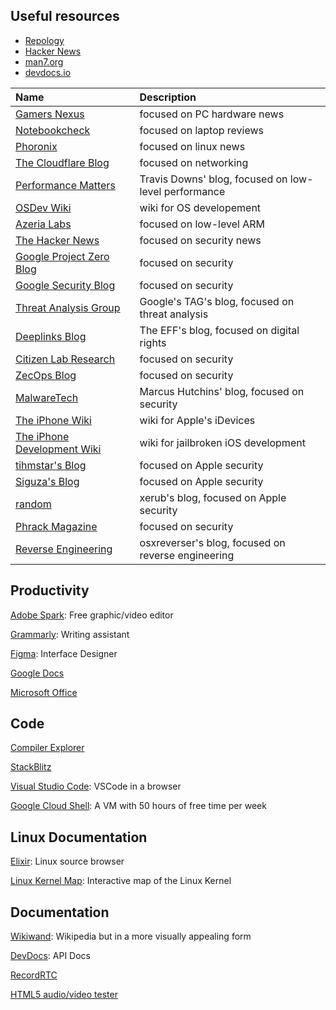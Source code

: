 ## Useful resources
- [Repology](https://repology.org)
- [Hacker News](https://news.ycombinator.com/)
- [man7.org](https://man7.org/linux/man-pages/index.html)
- [devdocs.io](https://devdocs.io/)

| Name | Description |
| :--- | :--- |
| [Gamers Nexus](https://www.gamersnexus.net/) | focused on PC hardware news |
| [Notebookcheck](https://www.notebookcheck.net/) | focused on laptop reviews |
| [Phoronix](https://www.phoronix.com/) | focused on linux news |
| [The Cloudflare Blog](https://blog.cloudflare.com/) | focused on networking |
| [Performance Matters](https://travisdowns.github.io/) | Travis Downs' blog, focused on low-level performance |
| [OSDev Wiki](https://wiki.osdev.org/) | wiki for OS developement |
| [Azeria Labs](https://azeria-labs.com/) | focused on low-level ARM |
| [The Hacker News](https://thehackernews.com/) | focused on security news |
| [Google Project Zero Blog](https://googleprojectzero.blogspot.com/) | focused on security |
| [Google Security Blog](https://security.googleblog.com/) | focused on security |
| [Threat Analysis Group](https://blog.google/threat-analysis-group/) | Google's TAG's blog, focused on threat analysis |
| [Deeplinks Blog](https://www.eff.org/deeplinks) | The EFF's blog, focused on digital rights |
| [Citizen Lab Research](https://citizenlab.ca/category/research/) | focused on security |
| [ZecOps Blog](https://blog.zecops.com/) | focused on security |
| [MalwareTech](https://www.malwaretech.com/) | Marcus Hutchins' blog, focused on security |
| [The iPhone Wiki](https://www.theiphonewiki.com/) | wiki for Apple's iDevices |
| [The iPhone Development Wiki](https://iphonedevwiki.net/) | wiki for jailbroken iOS development |
| [tihmstar's Blog](http://blog.tihmstar.net/) | focused on Apple security |
| [Siguza's Blog](https://blog.siguza.net/) | focused on Apple security |
| [random](https://xerub.github.io/) | xerub's blog, focused on Apple security |
| [Phrack Magazine](http://phrack.org/issues/70/1.html) | focused on security |
| [Reverse Engineering](https://reverse.put.as/) | osxreverser's blog, focused on reverse engineering |

## Productivity

[Adobe Spark](https://spark.adobe.com/sp): Free graphic/video editor

[Grammarly](https://app.grammarly.com/): Writing assistant

[Figma](https://www.figma.com/): Interface Designer

[Google Docs](https://docs.google.com/)

[Microsoft Office](https://office.com/)

## Code

[Compiler Explorer](https://godbolt.org/)

[StackBlitz](https://stackblitz.com/)

[Visual Studio Code](https://vscode.dev/): VSCode in a browser

[Google Cloud Shell](https://shell.cloud.google.com/?show=terminal): A VM with 50 hours of free time per week

## Linux Documentation

[Elixir](https://elixir.bootlin.com/): Linux source browser

[Linux Kernel Map](https://makelinux.github.io/kernel/map/): Interactive map of the Linux Kernel

## Documentation

[Wikiwand](https://www.wikiwand.com/en/): Wikipedia but in a more visually appealing form

[DevDocs](https://devdocs.io/): API Docs

[RecordRTC](https://www.webrtc-experiment.com/RecordRTC/simple-demos/)

[HTML5 audio/video tester](https://tools.woolyss.com/html5-audio-video-tester/)